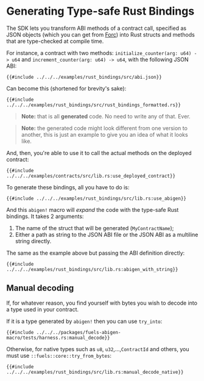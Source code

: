 # Generating Type-safe Rust Bindings

The SDK lets you transform ABI methods of a contract call, specified as JSON objects (which you can get from [Forc](https://github.com/FuelLabs/sway/tree/master/forc)) into Rust structs and methods that are type-checked at compile time.

For instance, a contract with two methods: `initialize_counter(arg: u64) -> u64` and `increment_counter(arg: u64) -> u64`, with the following JSON ABI:

```json,ignore
{{#include ../../../examples/rust_bindings/src/abi.json}}
```

Can become this (shortened for brevity's sake):

```rust,ignore
{{#include ../../../examples/rust_bindings/src/rust_bindings_formatted.rs}}
```

> **Note:** that is all **generated** code. No need to write any of that. Ever.

> **Note:** the generated code might look different from one version to another, this is just an example to give you an idea of what it looks like.

And, then, you're able to use it to call the actual methods on the deployed contract:

```rust,ignore
{{#include ../../../examples/contracts/src/lib.rs:use_deployed_contract}}
```

To generate these bindings, all you have to do is:

```rust,ignore
{{#include ../../../examples/rust_bindings/src/lib.rs:use_abigen}}
```

And this `abigen!` macro will _expand_ the code with the type-safe Rust bindings. It takes 2 arguments:

1. The name of the struct that will be generated (`MyContractName`);
2. Either a path as string to the JSON ABI file or the JSON ABI as a multiline string directly.

The same as the example above but passing the ABI definition directly:

```rust,ignore
{{#include ../../../examples/rust_bindings/src/lib.rs:abigen_with_string}}
```

## Manual decoding
If, for whatever reason, you find yourself with bytes you wish to decode into a type used in your contract.


If it is a type generated by `abigen!` then you can use `try_into`:
```rust,ignore
{{#include ../../../packages/fuels-abigen-macro/tests/harness.rs:manual_decode}}
```

Otherwise, for native types such as `u8`, `u32`,...,`ContractId` and others, you must use
`::fuels::core::try_from_bytes`:

```rust,ignore
{{#include ../../../examples/rust_bindings/src/lib.rs:manual_decode_native}}
```